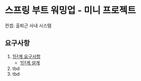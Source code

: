 # 스프링 부트 워밍업 - 미니 프로젝트

컨셉: 출퇴근 사내 시스템

## 요구사항

1. [1단계 요구사항](docs/step1.md)
   - [1단계 설계](docs/step1-design.md)
2. tbd
3. tbd
